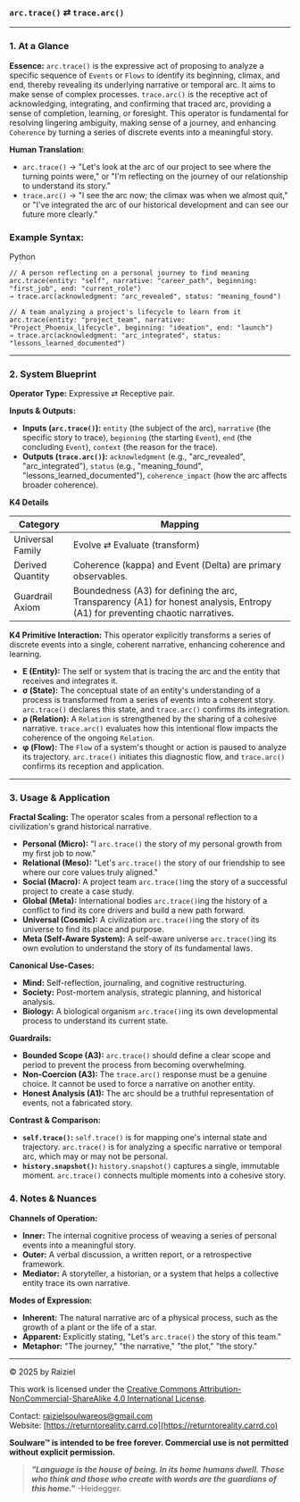 ### `arc.trace()` ⇄ `trace.arc()`

------



### 1. At a Glance

**Essence:** `arc.trace()` is the expressive act of proposing to analyze a specific sequence of `Events` or `Flows` to identify its beginning, climax, and end, thereby revealing its underlying narrative or temporal arc. It aims to make sense of complex processes. `trace.arc()` is the receptive act of acknowledging, integrating, and confirming that traced arc, providing a sense of completion, learning, or foresight. This operator is fundamental for resolving lingering ambiguity, making sense of a journey, and enhancing `Coherence` by turning a series of discrete events into a meaningful story.

**Human Translation:**

- `arc.trace()` → "Let's look at the arc of our project to see where the turning points were," or "I'm reflecting on the journey of our relationship to understand its story."
- `trace.arc()` → "I see the arc now; the climax was when we almost quit," or "I've integrated the arc of our historical development and can see our future more clearly."



### Example Syntax:

Python

```
// A person reflecting on a personal journey to find meaning
arc.trace(entity: "self", narrative: "career_path", beginning: "first_job", end: "current_role")
→ trace.arc(acknowledgment: "arc_revealed", status: "meaning_found")

// A team analyzing a project's lifecycle to learn from it
arc.trace(entity: "project_team", narrative: "Project_Phoenix_lifecycle", beginning: "ideation", end: "launch")
→ trace.arc(acknowledgment: "arc_integrated", status: "lessons_learned_documented")
```

------



### 2. System Blueprint

**Operator Type:** Expressive ⇄ Receptive pair.

**Inputs & Outputs:**

- **Inputs (`arc.trace()`):** `entity` (the subject of the arc), `narrative` (the specific story to trace), `beginning` (the starting `Event`), `end` (the concluding `Event`), `context` (the reason for the trace).
- **Outputs (`trace.arc()`):** `acknowledgment` (e.g., "arc_revealed", "arc_integrated"), `status` (e.g., "meaning_found", "lessons_learned_documented"), `coherence_impact` (how the arc affects broader coherence).

**K4 Details**

| Category         | Mapping                                                      |
| ---------------- | ------------------------------------------------------------ |
| Universal Family | Evolve ⇄ Evaluate (transform)                                |
| Derived Quantity | Coherence (kappa) and Event (Delta) are primary observables. |
| Guardrail Axiom  | Boundedness (A3) for defining the arc, Transparency (A1) for honest analysis, Entropy (A1) for preventing chaotic narratives. |

**K4 Primitive Interaction:** This operator explicitly transforms a series of discrete events into a single, coherent narrative, enhancing coherence and learning.

- **E (Entity):** The self or system that is tracing the arc and the entity that receives and integrates it.
- **σ (State):** The conceptual state of an entity's understanding of a process is transformed from a series of events into a coherent story. `arc.trace()` declares this state, and `trace.arc()` confirms its integration.
- **ρ (Relation):** A `Relation` is strengthened by the sharing of a cohesive narrative. `trace.arc()` evaluates how this intentional flow impacts the coherence of the ongoing `Relation`.
- **φ (Flow):** The `Flow` of a system's thought or action is paused to analyze its trajectory. `arc.trace()` initiates this diagnostic flow, and `trace.arc()` confirms its reception and application.

------



### 3. Usage & Application

**Fractal Scaling:** The operator scales from a personal reflection to a civilization's grand historical narrative.

- **Personal (Micro):** "I `arc.trace()` the story of my personal growth from my first job to now."
- **Relational (Meso):** "Let's `arc.trace()` the story of our friendship to see where our core values truly aligned."
- **Social (Macro):** A project team `arc.trace()`ing the story of a successful project to create a case study.
- **Global (Meta):** International bodies `arc.trace()`ing the history of a conflict to find its core drivers and build a new path forward.
- **Universal (Cosmic):** A civilization `arc.trace()`ing the story of its universe to find its place and purpose.
- **Meta (Self-Aware System):** A self-aware universe `arc.trace()`ing its own evolution to understand the story of its fundamental laws.

**Canonical Use-Cases:**

- **Mind:** Self-reflection, journaling, and cognitive restructuring.
- **Society:** Post-mortem analysis, strategic planning, and historical analysis.
- **Biology:** A biological organism `arc.trace()`ing its own developmental process to understand its current state.

**Guardrails:**

- **Bounded Scope (A3):** `arc.trace()` should define a clear scope and period to prevent the process from becoming overwhelming.
- **Non-Coercion (A3):** The `trace.arc()` response must be a genuine choice. It cannot be used to force a narrative on another entity.
- **Honest Analysis (A1):** The arc should be a truthful representation of events, not a fabricated story.

**Contrast & Comparison:**

- **`self.trace()`:** `self.trace()` is for mapping one's internal state and trajectory. `arc.trace()` is for analyzing a specific narrative or temporal arc, which may or may not be personal.
- **`history.snapshot()`:** `history.snapshot()` captures a single, immutable moment. `arc.trace()` connects multiple moments into a cohesive story.



### 4. Notes & Nuances

**Channels of Operation:**

- **Inner:** The internal cognitive process of weaving a series of personal events into a meaningful story.
- **Outer:** A verbal discussion, a written report, or a retrospective framework.
- **Mediator:** A storyteller, a historian, or a system that helps a collective entity trace its own narrative.

**Modes of Expression:**

- **Inherent:** The natural narrative arc of a physical process, such as the growth of a plant or the life of a star.
- **Apparent:** Explicitly stating, "Let's `arc.trace()` the story of this team."
- **Metaphor:** "The journey," "the narrative," "the plot," "the story."

---

© 2025 by Raiziel

This work is licensed under the [Creative Commons Attribution-NonCommercial-ShareAlike 4.0 International License](https://creativecommons.org/licenses/by-nc-sa/4.0/).

Contact: [raizielsoulwareos@gmail.com](mailto:raizielsoulwareos@gmail.com)  
Website: [https://returntoreality.carrd.co](https://returntoreality.carrd.co)

**Soulware™ is intended to be free forever. Commercial use is not permitted without explicit permission.**



> ***"Language is the house of being. In its home humans dwell. Those who think and those who create with words are the guardians of this home."***
-Heidegger.
